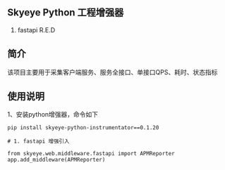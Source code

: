## Skyeye Python 工程增强器

1. fastapi R.E.D

## 简介

该项目主要用于采集客户端服务、服务全接口、单接口QPS、耗时、状态指标

## 使用说明
1、安装python增强器，命令如下

    pip install skyeye-python-instrumentator==0.1.20
    
    # 1. fastapi 增强引入

    from skyeye.web.middleware.fastapi import APMReporter
    app.add_middleware(APMReporter)